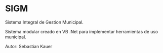 # SIGM
Sistema Integral de Gestion Municipal.

Sistema modular creado en VB .Net para implementar herramientas
de uso municipal.

Autor: Sebastian Kauer
